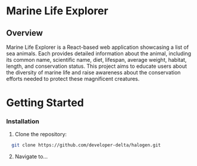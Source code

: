 # Marine Life Explorer

## Overview

Marine Life Explorer is a React-based web application showcasing a list of sea animals. Each provides detailed information about the animal, including its common name, scientific name, diet, lifespan, average weight, habitat, length, and conservation status. This project aims to educate users about the diversity of marine life and raise awareness about the conservation efforts needed to protect these magnificent creatures.

# Getting Started

### Installation

1. Clone the repository:

```sh
  git clone https://github.com/developer-delta/halogen.git
```

2. Navigate to...
